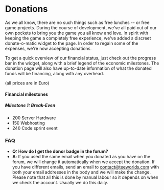 # Donations

As we all know, there are no such things such as free lunches -- or free game projects. During the course of development, we've all paid out of our own pockets to bring you the game you all know and love. In spirit with keeping the game a completely free experience, we've added a discreet donate-o-matic widget to the page. In order to regain some of the expenses, we're now accepting donations.

To get a quick overview of our financial status, just check out the progress bar in the widget, along with a brief legend of the economic milestones. The donation page will also have up-to-date information of what the donated funds will be financing, along with any overhead.

(all prices are in Euro)

#### Financial milestones

##### Milestone 1: Break-Even

- 200 Server Hardware
- 150 Webhosting
- 240 Code sprint event

### FAQ

- **Q: How do I get the donor badge in the forum?**
- **A**: If you used the same email when you donated as you have on the forum, we will change it automatically when we accept the donation. If you have different emails, send an email to contact@teeworlds.com with both your email addresses in the body and we will make the change. Please note that all this is done by manual labour so it depends on when we check the account. Usually we do this daily.
